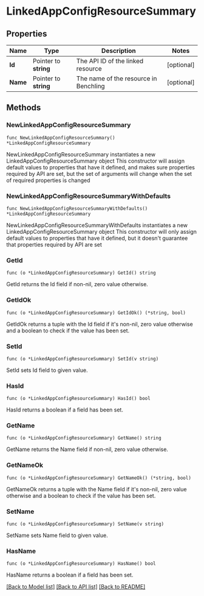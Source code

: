 # LinkedAppConfigResourceSummary

## Properties

Name | Type | Description | Notes
------------ | ------------- | ------------- | -------------
**Id** | Pointer to **string** | The API ID of the linked resource | [optional] 
**Name** | Pointer to **string** | The name of the resource in Benchling | [optional] 

## Methods

### NewLinkedAppConfigResourceSummary

`func NewLinkedAppConfigResourceSummary() *LinkedAppConfigResourceSummary`

NewLinkedAppConfigResourceSummary instantiates a new LinkedAppConfigResourceSummary object
This constructor will assign default values to properties that have it defined,
and makes sure properties required by API are set, but the set of arguments
will change when the set of required properties is changed

### NewLinkedAppConfigResourceSummaryWithDefaults

`func NewLinkedAppConfigResourceSummaryWithDefaults() *LinkedAppConfigResourceSummary`

NewLinkedAppConfigResourceSummaryWithDefaults instantiates a new LinkedAppConfigResourceSummary object
This constructor will only assign default values to properties that have it defined,
but it doesn't guarantee that properties required by API are set

### GetId

`func (o *LinkedAppConfigResourceSummary) GetId() string`

GetId returns the Id field if non-nil, zero value otherwise.

### GetIdOk

`func (o *LinkedAppConfigResourceSummary) GetIdOk() (*string, bool)`

GetIdOk returns a tuple with the Id field if it's non-nil, zero value otherwise
and a boolean to check if the value has been set.

### SetId

`func (o *LinkedAppConfigResourceSummary) SetId(v string)`

SetId sets Id field to given value.

### HasId

`func (o *LinkedAppConfigResourceSummary) HasId() bool`

HasId returns a boolean if a field has been set.

### GetName

`func (o *LinkedAppConfigResourceSummary) GetName() string`

GetName returns the Name field if non-nil, zero value otherwise.

### GetNameOk

`func (o *LinkedAppConfigResourceSummary) GetNameOk() (*string, bool)`

GetNameOk returns a tuple with the Name field if it's non-nil, zero value otherwise
and a boolean to check if the value has been set.

### SetName

`func (o *LinkedAppConfigResourceSummary) SetName(v string)`

SetName sets Name field to given value.

### HasName

`func (o *LinkedAppConfigResourceSummary) HasName() bool`

HasName returns a boolean if a field has been set.


[[Back to Model list]](../README.md#documentation-for-models) [[Back to API list]](../README.md#documentation-for-api-endpoints) [[Back to README]](../README.md)


